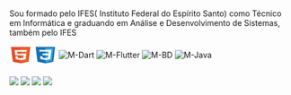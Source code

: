 ### 
<div>
  <a>Sou formado pelo IFES( Instituto Federal do Espírito Santo) como Técnico em Informática e graduando em Análise e Desenvolvimento de Sistemas, também   pelo IFES    

   <div style="display: inline_block"><br>
  <img align="center" alt="M-HTML" height="30" width="40" src="https://raw.githubusercontent.com/devicons/devicon/master/icons/html5/html5-original.svg">
  <img align="center" alt="M-CSS" height="30" width="40" src="https://raw.githubusercontent.com/devicons/devicon/master/icons/css3/css3-original.svg">
  <img align="center" alt="M-Dart" height="30" width="40" src="https://cdn.jsdelivr.net/gh/devicons/devicon/icons/dart/dart-original.svg">
  <img align="center" alt="M-Flutter" height="30" width="40" src="https://cdn.jsdelivr.net/gh/devicons/devicon/icons/flutter/flutter-original.svg">
  <img align="center" alt="M-BD" height="30" width="40" src="https://cdn.jsdelivr.net/gh/devicons/devicon/icons/mysql/mysql-original.svg">
  <img align="center" alt="M-Java" height="30" width="40" src="https://cdn.jsdelivr.net/gh/devicons/devicon/icons/java/java-original.svg">
  </div>
    
###
<div> 
  <a href="https://www.instagram.com/marcusmanhaes17" target="_blank"><img src="https://img.shields.io/badge/-Instagram-%23E4405F?style=for-the-badge&logo=instagram&logoColor=white" target="_blank"></a>
 <a href="https://discord.gg/Exploit#1788" target="_blank"><img src="https://img.shields.io/badge/Discord-7289DA?style=for-the-badge&logo=discord&logoColor=white" target="_blank"></a> 
  <a href = "mailto:marcusviniplay@hotmail.com"><img src="https://img.shields.io/badge/-Gmail-%23333?style=for-the-badge&logo=gmail&logoColor=white" target="_blank"></a>
  <a href="https://www.linkedin.com/in/marcusvssantos07" target="_blank"><img src="https://img.shields.io/badge/-LinkedIn-%230077B5?style=for-the-badge&logo=linkedin&logoColor=white" target="_blank"></a> 
 
 
</div>
